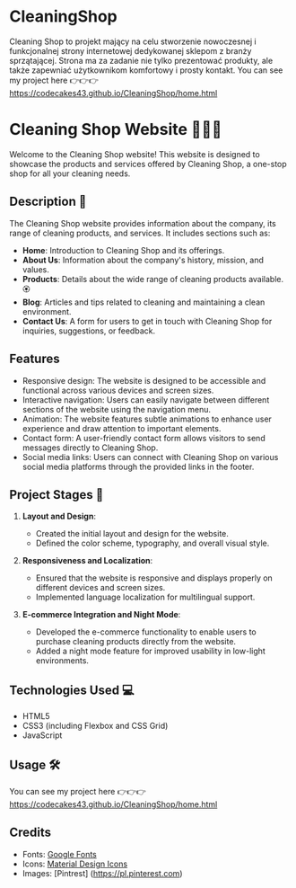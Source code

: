 # CleaningShop
Cleaning Shop to projekt mający na celu stworzenie nowoczesnej i funkcjonalnej strony internetowej dedykowanej sklepom z branży sprzątającej. Strona ma za zadanie nie tylko prezentować produkty, ale także zapewniać użytkownikom komfortowy i prosty kontakt.
You can see my project here 👉👉👉 https://codecakes43.github.io/CleaningShop/home.html

# Cleaning Shop Website 🧹🧼🧽 

Welcome to the Cleaning Shop website! This website is designed to showcase the products and services offered by Cleaning Shop, a one-stop shop for all your cleaning needs.

## Description 📝

The Cleaning Shop website provides information about the company, its range of cleaning products, and services. It includes sections such as:

- **Home**: Introduction to Cleaning Shop and its offerings.
- **About Us**: Information about the company's history, mission, and values.
- **Products**: Details about the wide range of cleaning products available. 🏵
- **Blog**: Articles and tips related to cleaning and maintaining a clean environment.
- **Contact Us**: A form for users to get in touch with Cleaning Shop for inquiries, suggestions, or feedback.

## Features

- Responsive design: The website is designed to be accessible and functional across various devices and screen sizes.
- Interactive navigation: Users can easily navigate between different sections of the website using the navigation menu.
- Animation: The website features subtle animations to enhance user experience and draw attention to important elements.
- Contact form: A user-friendly contact form allows visitors to send messages directly to Cleaning Shop.
- Social media links: Users can connect with Cleaning Shop on various social media platforms through the provided links in the footer.

## Project Stages 🚀

1. **Layout and Design**: 
    - Created the initial layout and design for the website.
    - Defined the color scheme, typography, and overall visual style.

2. **Responsiveness and Localization**:
    - Ensured that the website is responsive and displays properly on different devices and screen sizes.
    - Implemented language localization for multilingual support.

3. **E-commerce Integration and Night Mode**:
    - Developed the e-commerce functionality to enable users to purchase cleaning products directly from the website.
    - Added a night mode feature for improved usability in low-light environments.

## Technologies Used 💻

- HTML5
- CSS3 (including Flexbox and CSS Grid)
- JavaScript

## Usage 🛠️

You can see my project here 👉👉👉 https://codecakes43.github.io/CleaningShop/home.html

## Credits

- Fonts: [Google Fonts](https://fonts.google.com/)
- Icons: [Material Design Icons](https://material.io/resources/icons/)
- Images: [Pintrest] (https://pl.pinterest.com)
